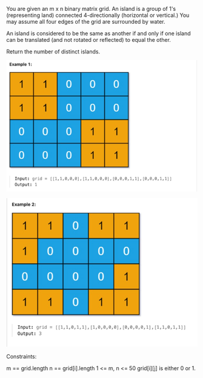 You are given an m x n binary matrix grid. An island is a group of 1's (representing land) connected 4-directionally (horizontal or vertical.) You may assume all four edges of the grid are surrounded by water.

An island is considered to be the same as another if and only if one island can be translated (and not rotated or reflected) to equal the other.

Return the number of distinct islands.

![img.png](img.png)

![img_1.png](img_1.png)

Constraints:

m == grid.length
n == grid[i].length
1 <= m, n <= 50
grid[i][j] is either 0 or 1.